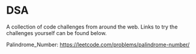 # DSA
A collection of code challenges from around the web. Links to try the challenges yourself can be found below.

Palindrome_Number: https://leetcode.com/problems/palindrome-number/
